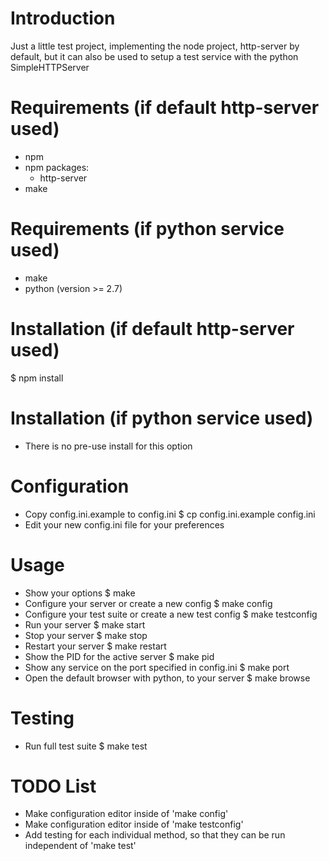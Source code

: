 # Introduction
Just a little test project, implementing the node project, http-server by default,
but it can also be used to setup a test service with the python SimpleHTTPServer

# Requirements (if default http-server used)
* npm
* npm packages:
  * http-server
* make

# Requirements (if python service used)
* make
* python (version >= 2.7)

# Installation (if default http-server used)
$ npm install

# Installation (if python service used)
* There is no pre-use install for this option

# Configuration
* Copy config.ini.example to config.ini
$ cp config.ini.example config.ini
* Edit your new config.ini file for your preferences

# Usage
* Show your options
  $ make
* Configure your server or create a new config
  $ make config
* Configure your test suite or create a new test config
  $ make testconfig
* Run your server
  $ make start
* Stop your server
  $ make stop
* Restart your server
  $ make restart
* Show the PID for the active server
  $ make pid
* Show any service on the port specified in config.ini
  $ make port
* Open the default browser with python, to your server
  $ make browse

# Testing
* Run full test suite
  $ make test

# TODO List
* Make configuration editor inside of 'make config'
* Make configuration editor inside of 'make testconfig'
* Add testing for each individual method, so that they can be run
independent of 'make test'
